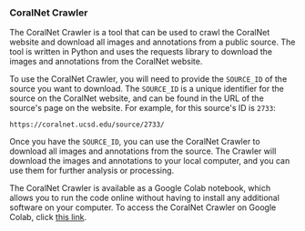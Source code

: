 ### CoralNet Crawler

The CoralNet Crawler is a tool that can be used to crawl the CoralNet website 
and download all images and annotations from a public source. The tool is 
written in Python and uses the requests library to download the images and 
annotations from the CoralNet website.

To use the CoralNet Crawler, you will need to provide the `SOURCE_ID` of the 
source you want to download. The `SOURCE_ID` is a unique identifier for the 
source on the CoralNet website, and can be found in the URL of the source's 
page on the website. For example, for this source's ID is `2733`:
```
https://coralnet.ucsd.edu/source/2733/
```

Once you have the `SOURCE_ID`, you can use the CoralNet Crawler to download all 
images and annotations from the source. The Crawler will download the images 
and annotations to your local computer, and you can use them for further 
analysis or processing.

The CoralNet Crawler is available as a Google Colab notebook, which allows you
to run the code online without having to install any additional software on your 
computer. To access the CoralNet Crawler on Google Colab, 
click [this link](https://colab.research.google.com/drive/1A-KGTOlfG7M4392-suQOiwEYmHsKf8c-?usp=sharing).
